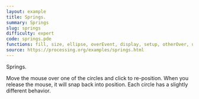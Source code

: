 ```yaml
---
layout: example
title: Springs.
summary: Springs
slug: springs
difficulty: expert
code: springs.pde
functions: fill, size, ellipse, overEvent, display, setup, otherOver, update, mouseReleased, draw, mousePressed, sq, Spring, noStroke, pressed, released, sqrt, background
source: https://processing.org/examples/springs.html
---
```


Springs. 

 Move the mouse over one of the circles and click to re-position. When you release the mouse, it will snap back into position. Each circle has a slightly different behavior.
